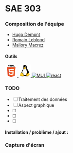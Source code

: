 # SAE 303

### Composition de l'équipe

- [Hugo Demont](https://github.com/HugoDemont62 "Un idiot")
- [Romain Leblond](https://github.com/sqmasep "Un BG")
- [Mallory Macrez](https://github.com/RedBusters "Un autre BG")

#### Outils

<a href="https://www.w3.org/html/" target="_blank" rel="noreferrer"> <img src="https://raw.githubusercontent.com/devicons/devicon/master/icons/html5/html5-original-wordmark.svg" alt="html5" width="40" height="40"/> </a> <a href="https://www.adobe.com/in/products/illustrator.html" target="_blank" rel="noreferrer">
<a href="https://www.linux.org/" target="_blank" rel="noreferrer"> <img src="https://raw.githubusercontent.com/devicons/devicon/master/icons/linux/linux-original.svg" alt="linux"  height="40"/> </a> <a href="https://www.mongodb.com/" target="_blank" rel="noreferrer"> </a></a>
<a href="https://mui.com/" target="_blank" rel="noreferrer"> <img src="https://v4.material-ui.com/static/logo.png" alt="MUI"  height="40"/> </a> <a href="https://www.mongodb.com/" target="_blank" rel="noreferrer"> </a>
<a href="https://reactjs.org/" target="_blank" rel="noreferrer"> <img src="https://upload.wikimedia.org/wikipedia/commons/thumb/a/a7/React-icon.svg/2300px-React-icon.svg.png" alt="react"  height="40"/> </a>

### TODO

- [ ] Traitement des données
- [ ] Aspect graphique
- [ ] 
- [ ]
- [ ]

#### Installation / problème / ajout :

### Capture d'écran 